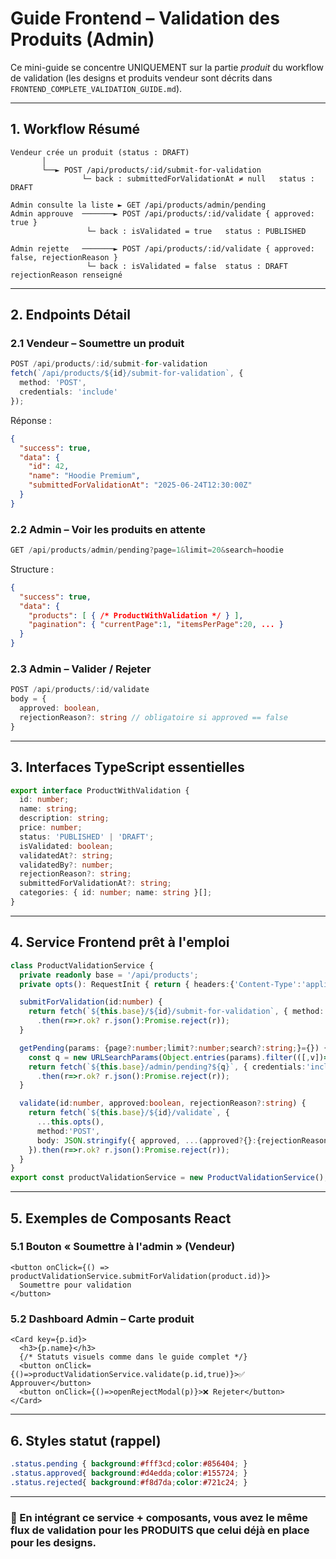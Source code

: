 # Guide Frontend – Validation des Produits (Admin)

Ce mini-guide se concentre UNIQUEMENT sur la partie *produit* du workflow de validation (les designs et produits vendeur sont décrits dans `FRONTEND_COMPLETE_VALIDATION_GUIDE.md`).

---
## 1. Workflow Résumé
```
Vendeur crée un produit (status : DRAFT)
       │
       └──► POST /api/products/:id/submit-for-validation
                └─ back : submittedForValidationAt ≠ null   status : DRAFT

Admin consulte la liste ► GET /api/products/admin/pending
Admin approuve  ───────► POST /api/products/:id/validate { approved: true }
                 └─ back : isValidated = true   status : PUBLISHED

Admin rejette   ───────► POST /api/products/:id/validate { approved: false, rejectionReason }
                 └─ back : isValidated = false  status : DRAFT  rejectionReason renseigné
```

---
## 2. Endpoints Détail

### 2.1  Vendeur – Soumettre un produit
```ts
POST /api/products/:id/submit-for-validation
fetch(`/api/products/${id}/submit-for-validation`, {
  method: 'POST',
  credentials: 'include'
});
```
Réponse :
```json
{
  "success": true,
  "data": {
    "id": 42,
    "name": "Hoodie Premium",
    "submittedForValidationAt": "2025-06-24T12:30:00Z"
  }
}
```

### 2.2  Admin – Voir les produits en attente
```ts
GET /api/products/admin/pending?page=1&limit=20&search=hoodie
```
Structure :
```json
{
  "success": true,
  "data": {
    "products": [ { /* ProductWithValidation */ } ],
    "pagination": { "currentPage":1, "itemsPerPage":20, ... }
  }
}
```

### 2.3  Admin – Valider / Rejeter
```ts
POST /api/products/:id/validate
body = {
  approved: boolean,
  rejectionReason?: string // obligatoire si approved == false
}
```

---
## 3. Interfaces TypeScript essentielles
```ts
export interface ProductWithValidation {
  id: number;
  name: string;
  description: string;
  price: number;
  status: 'PUBLISHED' | 'DRAFT';
  isValidated: boolean;
  validatedAt?: string;
  validatedBy?: number;
  rejectionReason?: string;
  submittedForValidationAt?: string;
  categories: { id: number; name: string }[];
}
```

---
## 4. Service Frontend prêt à l'emploi
```ts
class ProductValidationService {
  private readonly base = '/api/products';
  private opts(): RequestInit { return { headers:{'Content-Type':'application/json'}, credentials:'include' }; }

  submitForValidation(id:number) {
    return fetch(`${this.base}/${id}/submit-for-validation`, { method:'POST', credentials:'include' })
      .then(r=>r.ok? r.json():Promise.reject(r));
  }

  getPending(params: {page?:number;limit?:number;search?:string;}={}) {
    const q = new URLSearchParams(Object.entries(params).filter(([,v])=>v!==undefined) as any);
    return fetch(`${this.base}/admin/pending?${q}`, { credentials:'include' })
      .then(r=>r.ok? r.json():Promise.reject(r));
  }

  validate(id:number, approved:boolean, rejectionReason?:string) {
    return fetch(`${this.base}/${id}/validate`, {
      ...this.opts(),
      method:'POST',
      body: JSON.stringify({ approved, ...(approved?{}:{rejectionReason}) })
    }).then(r=>r.ok? r.json():Promise.reject(r));
  }
}
export const productValidationService = new ProductValidationService();
```

---
## 5. Exemples de Composants React

### 5.1  Bouton « Soumettre à l'admin » (Vendeur)
```tsx
<button onClick={() => productValidationService.submitForValidation(product.id)}>
  Soumettre pour validation
</button>
```

### 5.2  Dashboard Admin – Carte produit
```tsx
<Card key={p.id}>
  <h3>{p.name}</h3>
  {/* Statuts visuels comme dans le guide complet */}
  <button onClick={()=>productValidationService.validate(p.id,true)}>✅ Approuver</button>
  <button onClick={()=>openRejectModal(p)}>❌ Rejeter</button>
</Card>
```

---
## 6. Styles statut (rappel)
```css
.status.pending { background:#fff3cd;color:#856404; }
.status.approved{ background:#d4edda;color:#155724; }
.status.rejected{ background:#f8d7da;color:#721c24; }
```

---
### 🚀 En intégrant ce service + composants, vous avez le même flux de validation pour les PRODUITS que celui déjà en place pour les designs. 